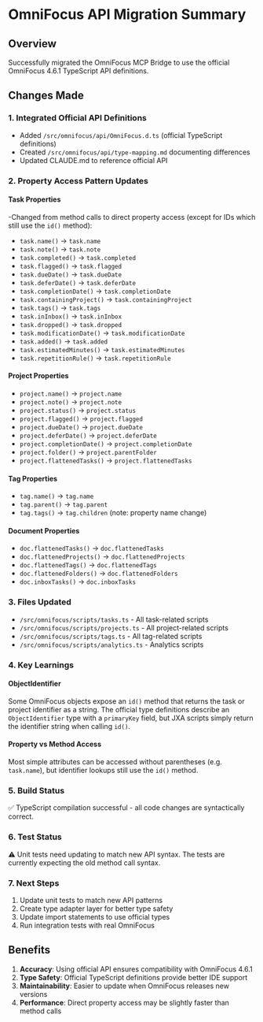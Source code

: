 # OmniFocus API Migration Summary

## Overview
Successfully migrated the OmniFocus MCP Bridge to use the official OmniFocus 4.6.1 TypeScript API definitions.

## Changes Made

### 1. Integrated Official API Definitions
- Added `/src/omnifocus/api/OmniFocus.d.ts` (official TypeScript definitions)
- Created `/src/omnifocus/api/type-mapping.md` documenting differences
- Updated CLAUDE.md to reference official API

### 2. Property Access Pattern Updates

#### Task Properties
-Changed from method calls to direct property access (except for IDs which still
use the `id()` method):
- `task.name()` → `task.name`
- `task.note()` → `task.note`
- `task.completed()` → `task.completed`
- `task.flagged()` → `task.flagged`
- `task.dueDate()` → `task.dueDate`
- `task.deferDate()` → `task.deferDate`
- `task.completionDate()` → `task.completionDate`
- `task.containingProject()` → `task.containingProject`
- `task.tags()` → `task.tags`
- `task.inInbox()` → `task.inInbox`
- `task.dropped()` → `task.dropped`
- `task.modificationDate()` → `task.modificationDate`
- `task.added()` → `task.added`
- `task.estimatedMinutes()` → `task.estimatedMinutes`
- `task.repetitionRule()` → `task.repetitionRule`

#### Project Properties
- `project.name()` → `project.name`
- `project.note()` → `project.note`
- `project.status()` → `project.status`
- `project.flagged()` → `project.flagged`
- `project.dueDate()` → `project.dueDate`
- `project.deferDate()` → `project.deferDate`
- `project.completionDate()` → `project.completionDate`
- `project.folder()` → `project.parentFolder`
- `project.flattenedTasks()` → `project.flattenedTasks`

#### Tag Properties
- `tag.name()` → `tag.name`
- `tag.parent()` → `tag.parent`
- `tag.tags()` → `tag.children` (note: property name change)

#### Document Properties
- `doc.flattenedTasks()` → `doc.flattenedTasks`
- `doc.flattenedProjects()` → `doc.flattenedProjects`
- `doc.flattenedTags()` → `doc.flattenedTags`
- `doc.flattenedFolders()` → `doc.flattenedFolders`
- `doc.inboxTasks()` → `doc.inboxTasks`

### 3. Files Updated
- `/src/omnifocus/scripts/tasks.ts` - All task-related scripts
- `/src/omnifocus/scripts/projects.ts` - All project-related scripts
- `/src/omnifocus/scripts/tags.ts` - All tag-related scripts
- `/src/omnifocus/scripts/analytics.ts` - Analytics scripts

### 4. Key Learnings

#### ObjectIdentifier
Some OmniFocus objects expose an `id()` method that returns the task or project identifier as a string. The official type definitions describe an `ObjectIdentifier` type with a `primaryKey` field, but JXA scripts simply return the identifier string when calling `id()`.

#### Property vs Method Access
Most simple attributes can be accessed without parentheses (e.g. `task.name`), but identifier lookups still use the `id()` method.

### 5. Build Status
✅ TypeScript compilation successful - all code changes are syntactically correct.

### 6. Test Status
⚠️ Unit tests need updating to match new API syntax. The tests are currently expecting the old method call syntax.

### 7. Next Steps
1. Update unit tests to match new API patterns
2. Create type adapter layer for better type safety
3. Update import statements to use official types
4. Run integration tests with real OmniFocus

## Benefits
1. **Accuracy**: Using official API ensures compatibility with OmniFocus 4.6.1
2. **Type Safety**: Official TypeScript definitions provide better IDE support
3. **Maintainability**: Easier to update when OmniFocus releases new versions
4. **Performance**: Direct property access may be slightly faster than method calls